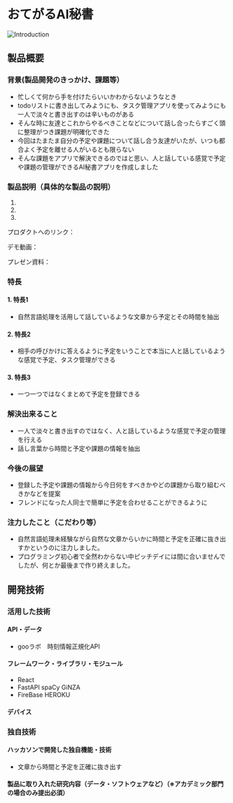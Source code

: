 # おてがるAI秘書

![Introduction](https://user-images.githubusercontent.com/103818070/197890016-6b52f84e-27f8-40c3-86ed-e9d02d070517.JPG)

## 製品概要
### 背景(製品開発のきっかけ、課題等）
- 忙しくて何から手を付けたらいいかわからないようなとき
- todoリストに書き出してみようにも、タスク管理アプリを使ってみようにも一人で淡々と書き出すのは辛いものがある
- そんな時に友達とこれからやるべきことなどについて話し合ったらすごく頭に整理がつき課題が明確化できた
- 今回はたまたま自分の予定や課題について話し合う友達がいたが、いつも都合よく予定を離せる人がいるとも限らない
- そんな課題をアプリで解決できるのではと思い、人と話している感覚で予定や課題の管理ができるAI秘書アプリを作成しました
### 製品説明（具体的な製品の説明）
1. 
2. 
3. 
  
プロダクトへのリンク：

デモ動画：

プレゼン資料：
### 特長
#### 1. 特長1
- 自然言語処理を活用して話しているような文章から予定とその時間を抽出
#### 2. 特長2
- 相手の呼びかけに答えるように予定をいうことで本当に人と話しているような感覚で予定、タスク管理ができる
#### 3. 特長3
- 一つ一つではなくまとめて予定を登録できる
### 解決出来ること
- 一人で淡々と書き出すのではなく、人と話しているような感覚で予定の管理を行える
- 話し言葉から時間と予定や課題の情報を抽出
### 今後の展望
- 登録した予定や課題の情報から今日何をすべきかやどの課題から取り組むべきかなどを提案
- フレンドになった人同士で簡単に予定を合わせることができるように
### 注力したこと（こだわり等）
- 自然言語処理未経験ながら自然な文章からいかに時間と予定を正確に抜き出すかというのに注力しました。
- プログラミング初心者で全然わからない中ピッチデイには間に合いませんでしたが、何とか最後まで作り終えました。
## 開発技術
### 活用した技術
#### API・データ
- gooラボ　時刻情報正規化API
#### フレームワーク・ライブラリ・モジュール
- React
- FastAPI spaCy GiNZA
- FireBase HEROKU
  

#### デバイス

### 独自技術
#### ハッカソンで開発した独自機能・技術
- 文章から時間と予定を正確に抜き出す

#### 製品に取り入れた研究内容（データ・ソフトウェアなど）（※アカデミック部門の場合のみ提出必須）
